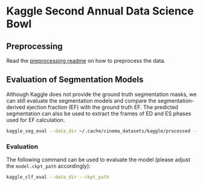 # Kaggle Second Annual Data Science Bowl

## Preprocessing

Read the [preprocessing readme](../../data/kaggle/README.md) on how to preprocess the data.

## Evaluation of Segmentation Models

Although Kaggle does not provide the ground truth segmentation masks, we can still evaluate the segmentation models and
compare the segmentation-derived ejection fraction (EF) with the ground truth EF. The predicted segmentation can also be
used to extract the frames of ED and ES phases used for EF calculation.

```bash
kaggle_seg_eval --data_dir ~/.cache/cinema_datasets/kaggle/processed --ckpt_path
```

### Evaluation

The following command can be used to evaluate the model (please adjust the `model.ckpt_path` accordingly):

```bash
kaggle_clf_eval --data_dir --ckpt_path
```
